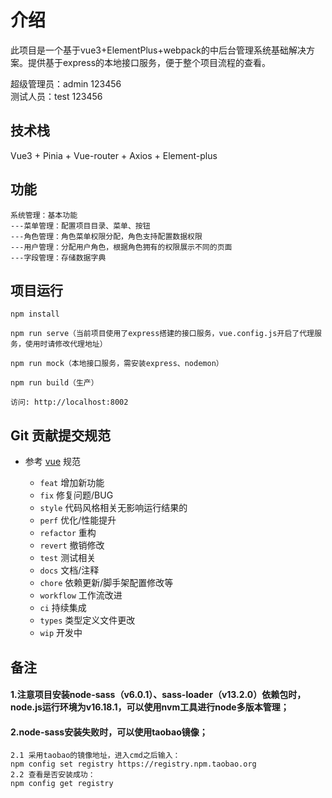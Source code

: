 # 介绍

此项目是一个基于vue3+ElementPlus+webpack的中后台管理系统基础解决方案。提供基于express的本地接口服务，便于整个项目流程的查看。

超级管理员：admin 123456<br>
测试人员：test 123456

## 技术栈

Vue3 + Pinia + Vue-router + Axios + Element-plus

## 功能

```
系统管理：基本功能
---菜单管理：配置项目目录、菜单、按钮
---角色管理：角色菜单权限分配，角色支持配置数据权限
---用户管理：分配用户角色，根据角色拥有的权限展示不同的页面
---字段管理：存储数据字典
```

## 项目运行

```
npm install

npm run serve（当前项目使用了express搭建的接口服务，vue.config.js开启了代理服务，使用时请修改代理地址）

npm run mock（本地接口服务，需安装express、nodemon）

npm run build（生产）

访问: http://localhost:8002

```
## Git 贡献提交规范

- 参考 [vue](https://github.com/vuejs/vue/blob/dev/.github/COMMIT_CONVENTION.md) 规范

  - `feat` 增加新功能
  - `fix` 修复问题/BUG
  - `style` 代码风格相关无影响运行结果的
  - `perf` 优化/性能提升
  - `refactor` 重构
  - `revert` 撤销修改
  - `test` 测试相关
  - `docs` 文档/注释
  - `chore` 依赖更新/脚手架配置修改等
  - `workflow` 工作流改进
  - `ci` 持续集成
  - `types` 类型定义文件更改
  - `wip` 开发中

## 备注

#### 1.注意项目安装node-sass（v6.0.1）、sass-loader（v13.2.0）依赖包时，node.js运行环境为v16.18.1，可以使用nvm工具进行node多版本管理；
#### 2.node-sass安装失败时，可以使用taobao镜像；
```
2.1 采用taobao的镜像地址，进入cmd之后输入：
npm config set registry https://registry.npm.taobao.org
2.2 查看是否安装成功：
npm config get registry
```
